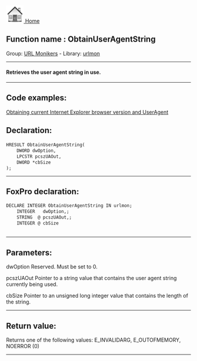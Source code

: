 [<img src="../../images/home.png"> Home ](https://github.com/VFPX/Win32API)  

## Function name : ObtainUserAgentString
Group: [URL Monikers](../../functions_group.md#URL_Monikers)  -  Library: [urlmon](../../../libraries.md#urlmon)  
***  


#### Retrieves the user agent string in use.
***  


## Code examples:
[Obtaining current Internet Explorer browser version and UserAgent](../../samples/sample_142.md)  

## Declaration:
```foxpro  
HRESULT ObtainUserAgentString(
	DWORD dwOption,
	LPCSTR pcszUAOut,
	DWORD *cbSize
);  
```  
***  


## FoxPro declaration:
```foxpro  
DECLARE INTEGER ObtainUserAgentString IN urlmon;
	INTEGER   dwOption,;
	STRING  @ pcszUAOut,;
	INTEGER @ cbSize
  
```  
***  


## Parameters:
dwOption
Reserved. Must be set to 0.

pcszUAOut
Pointer to a string value that contains the user agent string currently being used. 

cbSize
Pointer to an unsigned long integer value that contains the length of the string.  
***  


## Return value:
Returns one of the following values: E_INVALIDARG, E_OUTOFMEMORY, NOERROR (0)  
***  

